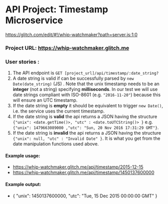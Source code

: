 
# API Project: Timestamp Microservice

https://glitch.com/edit/#!/whip-watchmaker?path=server.js:1:0

### Project URL: https://whip-watchmaker.glitch.me

### User stories :

1. The API endpoint is `GET [project_url]/api/timestamp/:date_string?`
2. A date string is valid if can be successfully parsed by `new Date(date_string)` (JS) . Note that the unix timestamp needs to be an **integer** (not a string) specifying **milliseconds**. In our test we will use date strings compliant with ISO-8601 (e.g. `"2016-11-20"`) because this will ensure an UTC timestamp.
3. If the date string is **empty** it should be equivalent to trigger `new Date()`, i.e. the service uses the current timestamp.
4. If the date string is **valid** the api returns a JSON having the structure
`{"unix": <date.getTime()>, "utc" : <date.toUTCString()> }`
e.g. `{"unix": 1479663089000 ,"utc": "Sun, 20 Nov 2016 17:31:29 GMT"}`.
5. If the date string is **invalid** the api returns a JSON having the structure `{"unix": null, "utc" : "Invalid Date" }`. It is what you get from the date manipulation functions used above.

#### Example usage:
* https://whip-watchmaker.glitch.me/api/timestamp/2015-12-15
* https://whip-watchmaker.glitch.me/api/timestamp/1450137600000

#### Example output:
* { "unix": 1450137600000, "utc": "Tue, 15 Dec 2015 00:00:00 GMT" }
